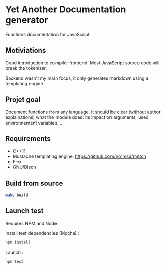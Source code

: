 # Yet Another Documentation generator

Functions documentation for JavaScript

## Motiviations

Good introduction to compiler frontend.
Most JavaScript source code will break the tokenizer.

Backend wasn't my main focus, it only generates markdown using a templating engine.

## Projet goal

Document functions from any language.
It should be clear (without author explainations) what the module does: its impact on arguments, used environnement variables, …

## Requirements

* C++11
* Mustache templating engine: https://github.com/no1msd/mstch
* Flex
* GNU/Bison

## Build from source

```sh
make build
```

## Launch test

Requires NPM and Node.

Install test dependencies (Mocha) :
```sh
npm install
```

Launch :
```sh
npm test
```
